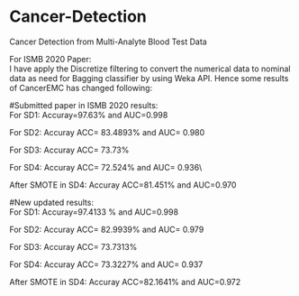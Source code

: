 # Cancer-Detection
Cancer Detection from Multi-Analyte Blood Test Data

For ISMB 2020 Paper:\
I have apply the Discretize filtering to convert the numerical data to nominal data as need for Bagging classifier by using Weka API. Hence some results of CancerEMC has changed following:

#Submitted paper in ISMB 2020 results:\
For SD1:
Accuray=97.63%   and AUC=0.998

For SD2:
Accuray ACC= 83.4893% and AUC= 0.980 

For SD3:
Accuray ACC= 73.73% 

For SD4:
Accuray ACC= 72.524% and AUC= 0.936\

After SMOTE in SD4:
Accuray ACC=81.451% and AUC=0.970


#New updated results:\
For SD1:
Accuray=97.4133 %   and AUC=0.998

For SD2:
Accuray ACC= 82.9939% and AUC= 0.979 

For SD3:
Accuray ACC= 73.7313% 

For SD4:
Accuray ACC= 73.3227% and AUC= 0.937

After SMOTE in SD4:
Accuray ACC=82.1641% and AUC=0.972
